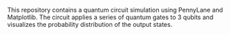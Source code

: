 This repository contains a quantum circuit simulation using PennyLane and Matplotlib. The circuit applies a series of quantum gates to 3 qubits and visualizes the probability distribution of the output states.
